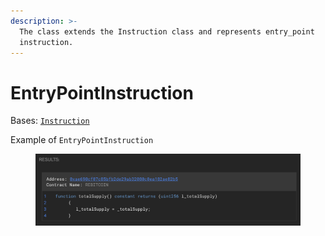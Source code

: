 ```yaml
---
description: >-
  The class extends the Instruction class and represents entry_point
  instruction.
---
```


# EntryPointInstruction

Bases: [`Instruction`](./)

Example of `EntryPointInstruction`

<figure><img src="../../.gitbook/assets/image (212).png" alt=""><figcaption></figcaption></figure>

